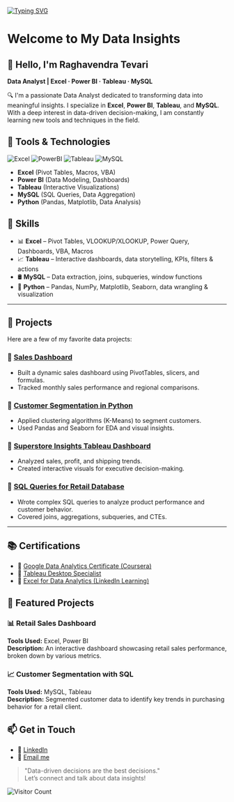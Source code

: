  [![Typing SVG](https://readme-typing-svg.demolab.com?font=Fira+Code&pause=1000&width=1000&lines=📊+Making+raw+data+into+meaningful+insights;🎯+Creating+interactive+Dashboards;Helping+the+company+to+achive+towards+the+goal)](https://git.io/typing-svg)

# Welcome to My Data Insights
## 👋 Hello, I'm Raghavendra Tevari  
**Data Analyst | Excel · Power BI · Tableau · MySQL**

🔍 I'm a passionate Data Analyst dedicated to transforming data into meaningful insights. I specialize in **Excel**, **Power BI**, **Tableau**, and **MySQL**. With a deep interest in data-driven decision-making, I am constantly learning new tools and techniques in the field.

## 🧰 Tools & Technologies

![Excel](https://img.shields.io/badge/Excel-Data-blue)
![PowerBI](https://img.shields.io/badge/PowerBI-Dashboard-blue)
![Tableau](https://img.shields.io/badge/Tableau-Visualization-blue)
![MySQL](https://img.shields.io/badge/MySQL-Queries-blue)

- **Excel** (Pivot Tables, Macros, VBA)
- **Power BI** (Data Modeling, Dashboards)
- **Tableau** (Interactive Visualizations)
- **MySQL** (SQL Queries, Data Aggregation)
- **Python** (Pandas, Matplotlib, Data Analysis)

## 🔧 Skills 

- 📊 **Excel** – Pivot Tables, VLOOKUP/XLOOKUP, Power Query, Dashboards, VBA, Macros
- 📈 **Tableau** – Interactive dashboards, data storytelling, KPIs, filters & actions
- 🛢️ **MySQL** – Data extraction, joins, subqueries, window functions
- 🐍 **Python** – Pandas, NumPy, Matplotlib, Seaborn, data wrangling & visualization

---


## 📁 Projects

Here are a few of my favorite data projects:

### 📌 [Sales Dashboard](https://github.com/raghavendratevari/sales_Dashboard)
- Built a dynamic sales dashboard using PivotTables, slicers, and formulas.
- Tracked monthly sales performance and regional comparisons.

### 📌 [Customer Segmentation in Python](https://github.com/Raghu-rt/customer-segmentation-python)
- Applied clustering algorithms (K-Means) to segment customers.
- Used Pandas and Seaborn for EDA and visual insights.

### 📌 [Superstore Insights Tableau Dashboard](https://public.tableau.com/app/profile/Raghu-rt)
- Analyzed sales, profit, and shipping trends.
- Created interactive visuals for executive decision-making.

### 📌 [SQL Queries for Retail Database](https://github.com/Raghu-rt/sql-retail-analysis)
- Wrote complex SQL queries to analyze product performance and customer behavior.
- Covered joins, aggregations, subqueries, and CTEs.

---

## 📚 Certifications

- 📜 [Google Data Analytics Certificate (Coursera)](link)
- 📜 [Tableau Desktop Specialist](link)
- 📜 [Excel for Data Analytics (LinkedIn Learning)](link)

## 📂 Featured Projects

### 📊 **Retail Sales Dashboard**
**Tools Used:** Excel, Power BI  
**Description:** An interactive dashboard showcasing retail sales performance, broken down by various metrics.  


### 📈 **Customer Segmentation with SQL**
**Tools Used:** MySQL, Tableau  
**Description:** Segmented customer data to identify key trends in purchasing behavior for a retail client.  


## 📫 Get in Touch
- 💼 [LinkedIn](https://www.linkedin.com/in/raghavendratevari/)
- 📧 [Email me](mailto:raghavendratevari@gmail.com)


> "Data-driven decisions are the best decisions."  
Let’s connect and talk about data insights!

![Visitor Count](https://profile-counter.glitch.me/raghavendratevari/count.svg)



